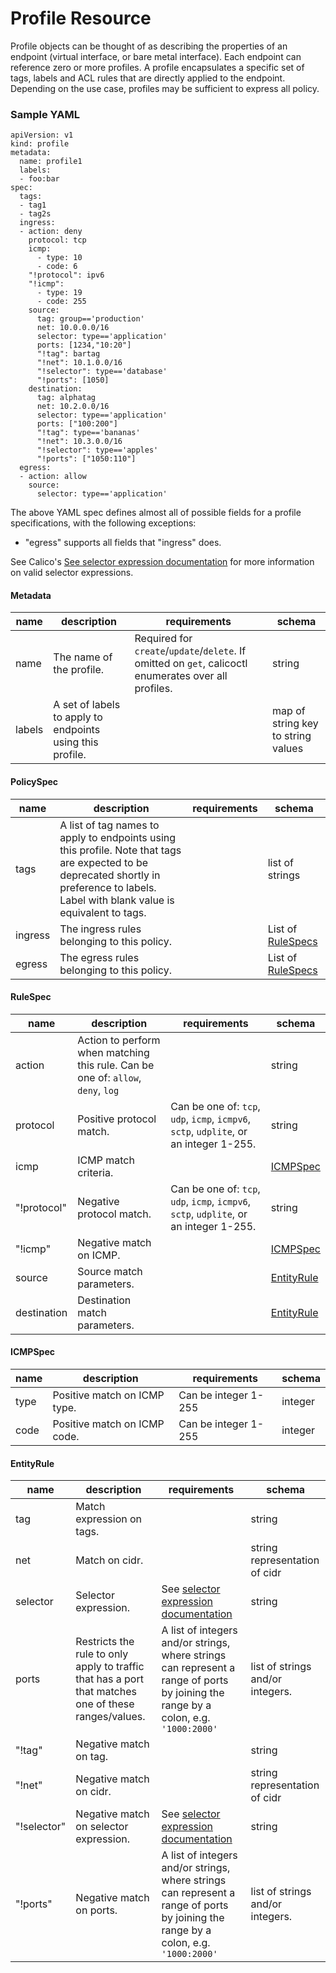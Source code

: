 # Profile Resource
Profile objects can be thought of as describing the properties of an endpoint (virtual interface, or bare metal interface).  Each endpoint can reference zero or more profiles.  A profile encapsulates a specific set of tags, labels and ACL rules that are directly applied to the endpoint.  Depending on the use case, profiles may be sufficient to express all policy.

### Sample YAML
```
apiVersion: v1
kind: profile
metadata:
  name: profile1
  labels:
  - foo:bar
spec:
  tags:
  - tag1
  - tag2s
  ingress:
  - action: deny
    protocol: tcp
    icmp:
      - type: 10
      - code: 6
    "!protocol": ipv6
    "!icmp":
      - type: 19
      - code: 255
    source:
      tag: group=='production'
      net: 10.0.0.0/16
      selector: type=='application'
      ports: [1234,"10:20"]
      "!tag": bartag
      "!net": 10.1.0.0/16
      "!selector": type=='database'
      "!ports": [1050]
    destination:
      tag: alphatag
      net: 10.2.0.0/16
      selector: type=='application'
      ports: ["100:200"]
      "!tag": type=='bananas'
      "!net": 10.3.0.0/16
      "!selector": type=='apples'
      "!ports": ["1050:110"]
  egress:
  - action: allow
    source:
      selector: type=='application'
```
The above YAML spec defines almost all of possible fields for a profile specifications, with the following exceptions:
- "egress" supports all fields that "ingress" does.

See Calico's [See selector expression documentation](http://docs.projectcalico.org/en/latest/etcd-data-model.html#tiered-security-policy) for more information on valid selector expressions.


#### Metadata
| name   | description  | requirements                  | schema |
|--------|--------------|-------------------------------|--------|
| name   | The name of the profile. | Required for `create`/`update`/`delete`. If omitted on `get`, calicoctl enumerates over all profiles. | string |
| labels | A set of labels to apply to endpoints using this profile. |  | map of string key to string values |

#### PolicySpec
| name     | description                                                          | requirements | schema |
|----------|----------------------------------------------------------------------|--------------|--------|
| tags    | A list of tag names to apply to endpoints using this profile. Note that tags are expected to be deprecated shortly in preference to labels. Label with blank value is equivalent to tags. | | list of strings |
| ingress  | The ingress rules belonging to this policy.                          | | List of [RuleSpecs](#rulespec) |
| egress   | The egress rules belonging to this policy.                           | | List of [RuleSpecs](#rulespec)  |

#### RuleSpec
| name        | description                                | requirements | schema |
|-------------|--------------------------------------------|----------------|--------|
| action      | Action to perform when matching this rule.  Can be one of: `allow`, `deny`, `log` |  | string |
| protocol    | Positive protocol match.  | Can be one of: `tcp`, `udp`, `icmp`, `icmpv6`, `sctp`, `udplite`, or an integer 1-255. | string |
| icmp        | ICMP match criteria.     | | [ICMPSpec](#icmpspec) |
| "!protocol" | Negative protocol match. | Can be one of: `tcp`, `udp`, `icmp`, `icmpv6`, `sctp`, `udplite`, or an integer 1-255. | string |
| "!icmp"     | Negative match on ICMP. | | [ICMPSpec](#icmpspec) |
| source      | Source match parameters. |  | [EntityRule](#entityrule) |
| destination | Destination match parameters. |  | [EntityRule](#entityrule) |

#### ICMPSpec
| name | description                  | requirements         | schema  |
|------|------------------------------|----------------------|---------|
| type | Positive match on ICMP type. | Can be integer 1-255 | integer |
| code | Positive match on ICMP code. | Can be integer 1-255 | integer |

#### EntityRule
| name        | description                                | requirements                  | schema |
|-------------|--------------------------------------------|----------------|--------|
| tag      | Match expression on tags.                   |  | string |
| net    | Match on cidr. |  | string representation of cidr |
| selector    | Selector expression. | See [selector expression documentation](http://docs.projectcalico.org/en/latest/etcd-data-model.html#tiered-security-policy) | string |
| ports | Restricts the rule to only apply to traffic that has a port that matches one of these ranges/values. | A list of integers and/or strings, where strings can represent a range of ports by joining the range by a colon, e.g. `'1000:2000'` | list of strings and/or integers. |
| "!tag" | Negative match on tag. |  | string |
| "!net" | Negative match on cidr. | | string representation of cidr |
| "!selector" | Negative match on selector expression. | See [selector expression documentation](http://docs.projectcalico.org/en/latest/etcd-data-model.html#tiered-security-policy) | string |
| "!ports"      | Negative match on ports. | A list of integers and/or strings, where strings can represent a range of ports by joining the range by a colon, e.g. `'1000:2000'` | list of strings and/or integers. |
